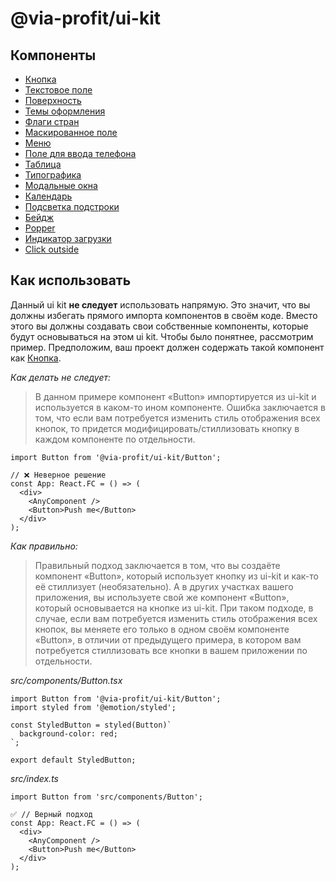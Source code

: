 # @via-profit/ui-kit

## Компоненты

- [Кнопка](./button/README.md)
- [Текстовое поле](./text-field/README.md)
- [Поверхность](./surface/README.md)
- [Темы оформления](./theming/README.md)
- [Флаги стран](./country-flags/README.md)
- [Маскированное поле](./masked-field/README.md)
- [Меню](./menu/README.md)
- [Поле для ввода телефона](./phone-field/README.md)
- [Таблица](./table/README.md)
- [Типографика](./typography/README.md)
- [Модальные окна](./modal/README.md)
- [Календарь](./calendar/README.md)
- [Подсветка подстроки](./highlighted/README.md)
- [Бейдж](./badge/README.md)
- [Popper](./popper/README.md)
- [Индикатор загрузки](./loading-indicator/README.md)
- [Click outside](./click-outside/README.md)

## Как использовать

Данный ui kit **не следует** использовать напрямую. Это значит, что вы должны избегать прямого импорта компонентов в своём коде. Вместо этого вы должны создавать свои собственные компоненты, которые будут основываться на этом ui kit. Чтобы было понятнее, рассмотрим пример. Предположим, ваш проект должен содержать такой компонент как [Кнопка](./button/README.md).

_Как делать не следует:_

> В данном примере компонент «Button» импортируется из ui-kit и используется в каком-то ином компоненте. Ошибка заключается в том, что если вам потребуется изменить стиль отображения всех кнопок, то придется модифицировать/стиллизовать кнопку в каждом компоненте по отдельности.

```tsx
import Button from '@via-profit/ui-kit/Button';

// ❌ Неверное решение
const App: React.FC = () => (
  <div>
    <AnyComponent />
    <Button>Push me</Button>
  </div>
);
```

_Как правильно:_

> Правильный подход заключается в том, что вы создаёте компонент «Button», который использует кнопку из ui-kit и как-то её стиллизует (необязательно). А в других участках вашего приложения, вы используете свой же компонент «Button», который основывается на кнопке из ui-kit. При таком подходе, в случае, если вам потребуется изменить стиль отображения всех кнопок, вы меняете его только в одном своём компоненте «Button», в отличии от предыдущего примера, в котором вам потребуется стиллизовать все кнопки в вашем приложении по отдельности.

_src/components/Button.tsx_

```tsx
import Button from '@via-profit/ui-kit/Button';
import styled from '@emotion/styled';

const StyledButton = styled(Button)`
  background-color: red;
`;

export default StyledButton;
```

_src/index.ts_

```tsx
import Button from 'src/components/Button';

✅ // Верный подход
const App: React.FC = () => (
  <div>
    <AnyComponent />
    <Button>Push me</Button>
  </div>
);
```
